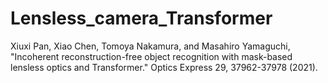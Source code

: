 # Lensless_camera_Transformer
Xiuxi Pan, Xiao Chen, Tomoya Nakamura, and Masahiro Yamaguchi, "Incoherent reconstruction-free object recognition with mask-based lensless optics and Transformer." Optics Express 29, 37962-37978 (2021).

